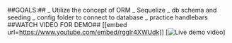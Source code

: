 ##GOALS:##
    _ Utilize the concept of ORM
    _ Sequelize
    _ db schema and seeding
    _ config folder to connect to database
    _ practice handlebars
##WATCH VIDEO FOR DEMO##
[[embed url=https://www.youtube.com/embed/rgglr4XWUdk]]
[![Live demo video](https://www.youtube.com/embed/rgglr4XWUdk)]